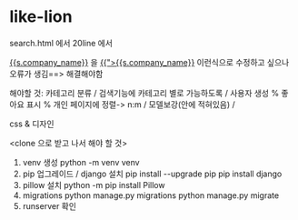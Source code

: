 # like-lion

search.html 에서  20line 에서 
<td><a href="">{{s.company_name}}</a></td> 을 
<td><a href="{% url 'company_detail' company.id %}">{{">{{s.company_name}}</a></td> 이런식으로 수정하고 싶으나 
오류가 생김==> 해결해야함 



해야할 것:
카테고리 분류 / 
검색기능에 카테고리 별로 가능하도록 /
사용자 생성 % 좋아요 표시 % 개인 페이지에 정렬-> n:m /
모델보강(안에 적혀있음) /


css & 디자인


<clone 으로 받고 나서 해야 할 것>
1. venv 생성 
python -m venv venv 
2. pip 업그레이드 / django 설치
pip install --upgrade pip
pip install django
3. pillow 설치 
python -m pip install Pillow
5. migrations
python manage.py migrations
python manage.py migrate
6. runserver 확인


